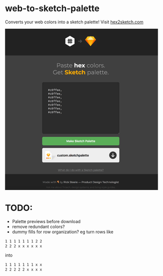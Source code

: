 # web-to-sketch-palette
Converts your web colors into a sketch palette!
Visit [hex2sketch.com](https://www.hex2sketch.com)

![Screenshot](/src/img/screenshot.png?raw=true "Hex2Sketch.com")


# TODO:
* Palette previews before download
* remove redundant colors?
* dummy fills for row organization?
eg turn rows like
```
1 1 1 1 1 1 1 2 2
2 2 2 x x x x x x
```

into 

```
1 1 1 1 1 1 1 x x
2 2 2 2 2 x x x x
```